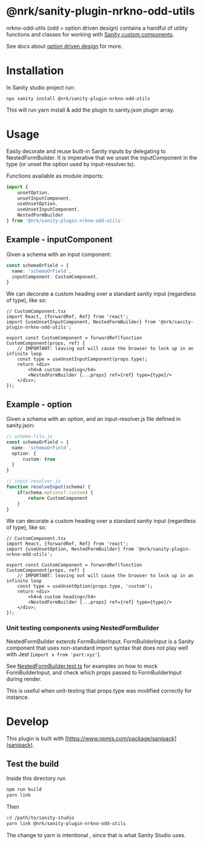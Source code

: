 # @nrk/sanity-plugin-nrkno-odd-utils

nrkno-odd-utils (odd = option driven design) contains a handful of utility functions and classes for working with
[Sanity custom components](https://www.sanity.io/docs/custom-input-widgets).

See docs about [option driven design](docs/option-driven-design.md) for more.

# Installation
In Sanity studio project run:

`npx sanity install @nrk/sanity-plugin-nrkno-odd-utils`

This will run yarn install & add the plugin to sanity.json plugin array.

# Usage

Easily decorate and reuse built-in Sanity inputs by delegating to NestedFormBuilder.
It is imperative that we unset the inputComponent in the type (or unset the option used by input-resolver.ts).

Functions available as module imports:

```ts
import {
    unsetOption, 
    unsetInputComponent,
    useUnsetOption, 
    useUnsetInputComponent, 
    NestedFormBuilder
} from '@nrk/sanity-plugin-nrkno-odd-utils'
```


## Example - inputComponent

Given a schema with an input component: 
```ts
const schemaOrField = {
  name: 'schemaOrField',
  inputComponent: CustomComponent,
}
```

We can decorate a custom heading over a standard sanity input (regardless of type), like so:

```tsx
// CustomComponent.tsx
import React, {forwardRef, Ref} from 'react';
import {useUnsetInputComponent, NestedFormBuilder} from '@nrk/sanity-plugin-nrkno-odd-utils';

export const CustomComponent = forwardRef(function CustomComponent(props, ref) {
    // IMPORTANT: leaving out will cause the browser to lock up in an infinite loop
    const type = useUnsetInputComponent(props.type);
    return <div>
        <h4>A custom heading</h4>
        <NestedFormBuilder {...props} ref={ref} type={type}/>
    </div>;
});
```

## Example - option

Given a schema with an option, and an input-resolver.js file defined in sanity.json:
```ts
// schema-file.js
const schemaOrField = {
  name: 'schemaOrField',
  option: {
      custom: true
  }
}

// input-resolver.js
function resolveInput(schema) {
    if(schema.options?.custom) {
        return CustomComponent
    }
}
```
We can decorate a custom heading over a standard sanity input (regardless of type), like so:

```tsx
// CustomComponent.tsx
import React, {forwardRef, Ref} from 'react';
import {useUnsetOption, NestedFormBuilder} from '@nrk/sanity-plugin-nrkno-odd-utils';

export const CustomComponent = forwardRef(function CustomComponent(props, ref) {
    // IMPORTANT: leaving out will cause the browser to lock up in an infinite loop
    const type = useUnsetOption(props.type, 'custom');
    return <div>
        <h4>A custom heading</h4>
        <NestedFormBuilder {...props} ref={ref} type={type}/>
    </div>;
});
```

### Unit testing components using NestedFormBuilder

NestedFormBuilder extends FormBuilderInput. FormBuilderInput is a Sanity component that uses
 non-standard import syntax that does not play well with Jest (`import x from 'part:xyz'`).

See [NestedFormBuilder.test.ts](src/lib/NestedFormBuilder.tsx) for examples on how to mock FormBuilderInput,
and check which props passed to FormBuilderInput during render. 

This is useful when unit-testing that props.type was modified correctly for instance. 

# Develop

This plugin is built with [https://www.npmjs.com/package/sanipack](sanipack).


## Test the build

Inside this directory run
```bash
npm run build 
yarn link
```

Then
```bash
cd /path/to/sanity-studio
yarn link @nrk/sanity-plugin-nrkno-odd-utils
```

The change to yarn is intentional , since that is what Sanity Studio uses.
